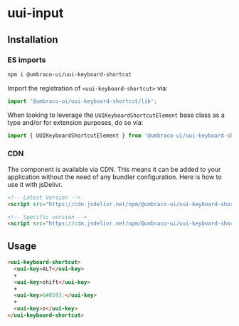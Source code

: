 # uui-input

## Installation

### ES imports

```zsh
npm i @umbraco-ui/uui-keyboard-shortcut
```

Import the registration of `<uui-keyboard-shortcut>` via:

```javascript
import '@umbraco-ui/uui-keyboard-shortcut/lib';
```

When looking to leverage the `UUIKeyboardShortcutElement` base class as a type and/or for extension purposes, do so via:

```javascript
import { UUIKeyboardShortcutElement } from '@umbraco-ui/uui-keyboard-shortcut/lib/uui-keyboard-shortcut.element';
```

### CDN

The component is available via CDN. This means it can be added to your application without the need of any bundler configuration. Here is how to use it with jsDelivr.

```html
<!-- Latest Version -->
<script src="https://cdn.jsdelivr.net/npm/@umbraco-ui/uui-keyboard-shortcut@latest/dist/uui-keyboard-shortcut.min.js"></script>

<!-- Specific version -->
<script src="https://cdn.jsdelivr.net/npm/@umbraco-ui/uui-keyboard-shortcut@X.X.X/dist/uui-keyboard-shortcut.min.js"></script>
```

## Usage

```html
<uui-keyboard-shortcut>
  <uui-key>ALT</uui-key>
  +
  <uui-key>shift</uui-key>
  +
  <uui-key>&#8593;</uui-key>
  +
  <uui-key>z</uui-key>
</uui-keyboard-shortcut>
```
